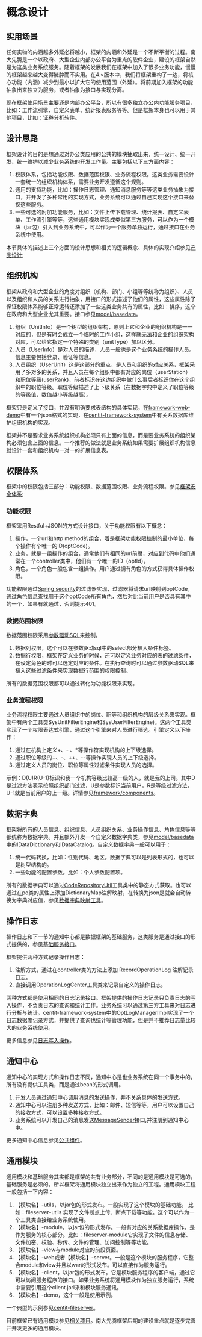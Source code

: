 # 概念设计

## 实用场景
任何实物的内涵越多外延必将越小，框架的内涵和外延是一个不断平衡的过程。南大先腾是一个以政府、大型企业内部办公平台为重点的软件企业，建设的框架自然是为这类业务系统服务。随着框架的发展我们在框架中加入了很多业务功能，慢慢的框架越来越大变得臃肿而不实用。在4.×版本中，我们将框架重构了一边，将核心功能（内涵）减少到最小以扩大它的使用范围（外延）。将前期加入框架的功能抽象出来独立为服务，或者抽象为接口与实现分离。

现在框架使用场景主要还是内部办公平台，所以有很多独立办公内功能服务项目，比如：工作流引擎、自定义表单、统计报表服务等等。但是框架本身也可以用于其他项目，比如：[证券分析软件](http://demo.centit.com/smas)。

## 设计思路

框架设计的目的是想通过对办公类应用的公共的模块抽取出来，统一设计、统一开发、统一维护以减少业务系统的开发工作量。主要包括以下三方面内容：
1. 权限体系，包括功能权限、数据范围权限、业务流程权限。这类业务需要设计一套统一的组织机构体系，需要业务开发遵循这个规则。
2. 通用的支持功能，比如：操作日志管理、通知消息服务等等这类业务抽象为接口，并开发了多种常用的实现方式，业务系统可以通过自己实现这个接口来替换这些服务。
3. 一些可选的附加功能服务，比如：文件上传下载管理、统计报表、自定义表单、工作流引擎等等，这些通用模块实现成类似第三方服务，可以作为一个模块（jar包）引入到业务系统中，可以作为一个服务单独运行，通过接口在业务系统中使用。

本节具体的描述上三个方面的设计思想和相关的逻辑概念、具体的实现介绍参见[产品设计](./product_design.html);

## 组织机构

框架从政府和大型企业的角度对组织（机构、部门、小组等等统称为组织）、人员以及组织和人员的关系进行抽象，用接口的形式描述了他们的属性，这些属性除了保证权限体系能够正常运转还添加了一些这类业务共有的属性，比如：排序，这个在政府和大型企业尤其重要。接口参见[model/basedata](https://github.com/ndxt/centit-framework/tree/master/framework-core/src/main/java/com/centit/framework/model/basedata)。
1. 组织（UnitInfo）是一个树型的组织架构，原则上它和企业的组织机构是一一对应的，但是有时会成立一个临时的工作小组，这样就无法和企业的组织架构对应，可以给它指定一个特殊的类别（unitType）加以区分。
2. 人员（UserInfo）是对人员的描述，人员一般也是这个业务系统的操作人员。信息主要包括登录、验证等信息。
3. 人员组织（UserUnit）这是这部分的重点，是人员和组织的对应关系，框架采用了多对多的关系，并且人员在每个组织中都有对应的岗位（userStation）和职位等级(userRank)，前者标识在这边组织中做什么事后者标识你在这个组织中的职位等级。职位等级描述了上下级关系（在数据字典中定义了职位等级的等级值，数值越小等级越高）。

框架只是定义了接口，并没有明确要求表结构的具体实现，在[framework-web-demo](https://github.com/ndxt/centit-framework/tree/master/framework-web-demo)中有一个json格式的实现，在[centit-framework-system](https://github.com/ndxt/centit-framework-system)中有关系数据库维护组织机构的实现。

框架并不是要求业务系统组织机构必须只有上面的信息，而是要业务系统的组织架构必须包含上面的信息。一个推荐的做法就是业务系统如果需要扩展组织机构信息就设计一套和组织机构一对一的扩展信息表。

## 权限体系

框架中的权限包括三部分：功能权限、数据范围权限、业务流程权限。参见[框架安全体系](https://github.com/ndxt/centit-framework/tree/master/framework-security/src/main/java/com/centit/framework/security);

### 功能权限

框架采用Restful+JSON的方式设计接口，关于功能权限有以下概念：
1. 操作，一个url和http method的组合，着是框架功能权限控制的最小单位，每个操作有个唯一的ID(optCode)。
2. 业务，就是一组操作的组合，通常他们有相同的url前缀，对应到代码中他们通常在一个controller类中，他们有一个唯一的ID（optId）。
3. 角色，一个角色一般包含一组操作。用户通过拥有角色的方式获得具体操作权限。

功能权限通过[Spring security](https://docs.spring.io/spring-security/site/docs/current/guides/html5/)的过滤器实现，过滤器将请求url映射到optCode，通过角色信息查找用于这个optCode所有角色，然后对比当前用户是否具有其中的一个，如果有就通过，否则提示401。

### 数据范围权限

数据范围权限采用[参数驱动SQL](./technical_design.html#参数驱动sql)来控制。
1. 数据列权限，这个可以在参数驱动sql中的select部分植入条件标签。
2. 数据行权限，框架在定义业务的时候，还可以定义业务对应的表的过滤条件，在设定角色的时可以选定对应的条件。在执行查询时可以通过参数驱动SQL来植入这些过滤条件来实现数据行范围的权限控制。

所有的数据范围权限都可以通过转化为功能权限来实现。

### 业务流程权限

业务流程权限主要通过人员组织中的岗位、职等和组织机构的层级关系来实现。框架中有两个工具类SysUnitFilterEngine和SysUserFilterEngine)。这两个工具类实现了一个权限表达式引擎，通过这个引擎来对人员进行筛选。引擎定义以下操作：
1. 通过在机构上定义+、- 、*等操作符实现机构的上下级选择。
2. 通过职位等级的+、-、++、--等操作实现人员的上下级选择。
3. 通过定义人员的岗位、职位等属性过滤条件实现人员的选择。

示例：D(U)R(U-1)标识和我一个机构等级比较高一级的人，就是我的上司。其中D是过滤方法表示按照组织部门过滤，U是参数标识当前用户，R是等级过滤方法，U-1就是当前用户的上一级。详情参见[framework/components](https://github.com/ndxt/centit-framework/tree/master/framework-core/src/main/java/com/centit/framework/components)。

## 数据字典

框架将所有的人员信息、组织信息、人员组织关系、业务操作信息、角色信息等等都统称为数据字典。并且额外开发一个自定义数据字典类，参见[model/basedata](https://github.com/ndxt/centit-framework/tree/master/framework-core/src/main/java/com/centit/framework/model/basedata)中的IDataDictionary和IDataCatalog。自定义数据字典一般可以用于：

1. 统一代码转换，比如：性别代码、地区。数据字典可以是列表形式的，也可以是树型结构的。
2. 一些功能的配置参数。比如：个人参数配置项。

所有的数据字典可以通过[CodeRepositoryUtil](https://github.com/ndxt/centit-framework/tree/master/framework-core/src/main/java/com/centit/framework/components)工具类中的静态方式获取。也可以通过在po类的属性上添加DictionaryMap注解映射，在转换为json是就会自动转换为字典对应值，参见[数据字典映射工具](https://github.com/ndxt/centit-framework/tree/master/framework-core/src/main/java/com/centit/framework/core/dao)。

## 操作日志

操作日志和下一节的通知中心都是数据框架的基础服务，这类服务是通过接口的形式提供的，参见[基础服务接口](https://github.com/ndxt/centit-framework/tree/master/framework-adapter/src/main/java/com/centit/framework/model/adapter)。

框架提供两种方式记录操作日志：
1. 注解方式，通过在controller类的方法上添加 RecordOperationLog 注解记录日志。
2. 直接调用OperationLogCenter工具类来记录自定义的操作日志。

两种方式都是使用相同的日志记录接口。框架提供的操作日志记录只负责日志的写入操作，不负责日志的查询和统计工作。业务系统可以通过第三方工具来对日志进行分析与统计。centit-framework-system中的OptLogManagerImpl实现了一个日志数据库记录方式，并提供了查询也统计等管理功能，但是并不推荐日志量比较大的业务系统使用。

更多信息参见[日志写入操作](https://github.com/ndxt/centit-framework/tree/master/framework-core/src/main/java/com/centit/framework/operationlog)。

## 通知中心

通知中心的实现方式和操作日志不同，通知中心是也业务系统在同一个事务中的，所有没有提供工具类，而是通过bean的形式调用。

1. 开发人员通过通知中心调用消息的发送操作，并不关系具体的发送方式。
2. 通知中心可以注册多种发送方式，比如：邮件、短信等等，用户可以设置自己的接收方式，可以设置多种接收方式。
3. 业务系统可以开发自己的消息发送[MessageSender](https://github.com/ndxt/centit-framework/tree/master/framework-adapter/src/main/java/com/centit/framework/model/adapter)接口,并注册到通知中心中。 

更多通知中心信息参见[公共组件](https://github.com/ndxt/centit-framework/tree/master/framework-core/src/main/java/com/centit/framework/components)。

## 通用模块

通用模块和基础服务其实都是框架的共有业务部分，不同的是通用模块是可选的，基础服务是必须的。所以框架将通用模块独立出来作为独立的工程。通用模块工程一般包括一下内容：

1. 【模块名】-utils，以jar包的形式发布。一般实现了这个模块的基础功能。 比如：fileserver-utils 实现了文件断点上传、断点下载等功能。这个可以作为一个工具类直接给业务系统使用。
2. 【模块名】-module，以jar包的形式发布。一般有对应的关系数据库操作。是作为服务的核心部分。比如：fileserver-module它实现了文件的信息存储、文件加密、校验、秒传、文件的管理、访问控制等等功能。
3. 【模块名】-view与module对应的前段页面。
4. 【模块名】-web或者【模块名】-server。一般是这个模块的服务程序，它整合module和view并且以war的形式发布。可以直接作为服务运行。
5. 【模块名】-client，以jar包的形式发布。它是模块服务程序的客户端，通过它可以访问服务程序的接口。如果业务系统将通用模块作为独立服务运行，系统中需要引用这个client.jarl来和模块服务通讯。
6. 【模块名】-demo，这个一般是使用示例。

一个典型的示例参见[centit-fileserver](https://github.com/ndxt/centit-fileserver)。

目前框架已有通用模块参见[相关项目](https://ndxt.github.io/projects/)。南大先腾框架后期的建设重点就是逐步完善并开发更多的通用模块。
